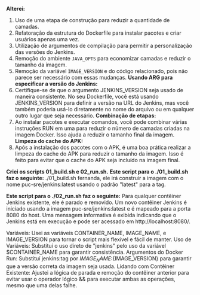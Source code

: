 **Alterei:**

1. Uso de uma etapa de construção para reduzir a quantidade de camadas.
2. Refatoração da estrutura do Dockerfile para instalar pacotes e criar usuários apenas uma vez.
3. Utilização de argumentos de compilação para permitir a personalização das versões do Jenkins.
4. Remoção do ambiente `JAVA_OPTS` para economizar camadas e reduzir o tamanho da imagem.
5. Remoção da variável `IMAGE_VERSION` e do código relacionado, pois não parece ser necessário com essas mudanças.
**Usando ARG para especificar a versão do Jenkins:**
6. Certifique-se de que o argumento JENKINS_VERSION seja usado de maneira consistente. No seu Dockerfile, você está usando JENKINS_VERSION para definir a versão na URL do Jenkins, mas você também poderia usá-lo diretamente no nome do arquivo ou em qualquer outro lugar que seja necessário.
**Combinação de etapas:**
7.  Ao instalar pacotes e executar comandos, você pode combinar várias instruções RUN em uma para reduzir o número de camadas criadas na imagem Docker. Isso ajuda a reduzir o tamanho final da imagem.
**Limpeza do cache do APK:**
8.  Após a instalação dos pacotes com o APK, é uma boa prática realizar a limpeza do cache do APK para reduzir o tamanho da imagem. Isso é feito para evitar que o cache do APK seja incluído na imagem final.

**Criei os scripts 01_build.sh e 02_run.sh.**
**Este script para o ./01_build.sh faz o seguinte:**
./01_build.sh fernanda, ele irá construir a imagem com o nome puc-sre/jenkins:latest usando o padrão "latest" para a tag.

**Este script para o ./02_run.sh faz o seguinte:**
Para qualquer contêiner Jenkins existente, ele é parado e removido.
Um novo contêiner Jenkins é iniciado usando a imagem puc-sre/jenkins:latest e é mapeado para a porta 8080 do host.
Uma mensagem informativa é exibida indicando que o Jenkins está em execução e pode ser acessado em http://localhost:8080/.

Variáveis: Usei as variáveis CONTAINER_NAME, IMAGE_NAME, e IMAGE_VERSION para tornar o script mais flexível e fácil de manter.
Uso de Variáveis: Substituí o uso direto de "jenkins" pelo uso da variável $CONTAINER_NAME para garantir consistência.
Argumentos do Docker Run: Substituí jenkins:tag por ${IMAGE_NAME}:${IMAGE_VERSION} para garantir que a versão correta da imagem seja usada.
Lidando com Contêiner Existente: Ajustei a lógica de parada e remoção do contêiner anterior para evitar usar o operador lógico && para executar ambas as operações, mesmo que uma delas falhe.